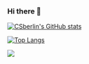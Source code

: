 ### Hi there 👋

<!--
**CSberlin/CSberlin** is a ✨ _special_ ✨ repository because its `README.md` (this file) appears on your GitHub profile.

Here are some ideas to get you started:

- 🔭 I’m currently working on home
- 🌱 I’m currently learning Go and kubernetes
- 👯 I’m looking to collaborate on DaLao
- 🤔 I’m looking for help with DaTui
- 💬 Ask me about ...
- 📫 How to reach me: rayzon0313@gmail.com
- 😄 Pronouns: ...
- ⚡ Fun fact: ...
-->

<!-- 统计卡片 -->
[![CSberlin's GitHub stats](https://github-readme-stats.vercel.app/api?username=CSberlin&count_private=true&show_icons=true&theme=dracula)](https://github.com/anuraghazra/github-readme-stats)


<!-- 更多置顶 (暂时没拿得出手的项目还是不要置顶了哈哈哈)-->
<!-- [![Readme Card](https://github-readme-stats.vercel.app/api/pin/?username=CSberlin&show_owner=true)](https://github.com/anuraghazra/github-readme-stats) -->

<!-- 擅长语言 -->
[![Top Langs](https://github-readme-stats.vercel.app/api/top-langs/?username=CSberlin&layout=compact&theme=dracula)](https://github.com/anuraghazra/github-readme-stats)

<!-- 活动统计图 -->
![](https://activity-graph.herokuapp.com/graph?username=CSberlin)

